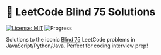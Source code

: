 # 🚀 LeetCode Blind 75 Solutions

[![License: MIT](https://img.shields.io/badge/License-MIT-yellow.svg)](LICENSE)
![Progress](https://img.shields.io/badge/Progress-75%20%2F%2075-ff69b4)

Solutions to the iconic [Blind 75](https://www.teamblind.com/post/New-Year-Gift---Curated-List-of-Top-75-LeetCode-Questions-to-Save-Your-Time-OaM1orEU) LeetCode problems in JavaScript/Python/Java. Perfect for coding interview prep!

 